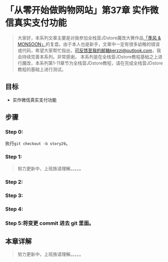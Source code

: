 # 「从零开始做购物网站」第37章 实作微信真实支付功能

> 大家好，本系列文章主要是对我参加全栈营JDstore魔改大赛作品[「季风 & MONSOON」](http://kerzzi.logdown.com/posts/1903205-magic-change-contest-entries-monsoon)的复盘。由于本人也是新手，文章中一定有很多幼稚的错误或代码，希望大家帮忙指出，可反馈至我的邮箱kerzzi@outlook.com，我会持续完善本系列。非常感谢。
> 本系列是在全栈营JDstore教程基础之上进行魔改，本系列第1-11章节为全栈营JDstore教程，请在完成全栈营JDstore教程的基础上进行测试。

## 目标
*  实作微信真实支付功能

## 步骤
### Step 0:
执行```git checkout -b story29```。

### Step 1:
>  努力更新中，上班族请理解。。。。。

### Step 2:


### Step 3:


### Step 4:


### Step 5:将变更 commit 进去 git 里面。

## 本章详解
>  努力更新中，上班族请理解。。。。。

